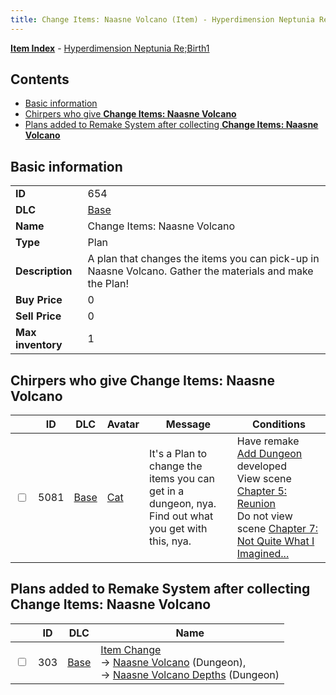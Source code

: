 ```yaml
---
title: Change Items: Naasne Volcano (Item) - Hyperdimension Neptunia Re;Birth1
---
```


[**Item Index**](/neptunia/rb1/item/index.html) - [Hyperdimension Neptunia Re;Birth1](/neptunia/rb1)

## Contents

- [Basic information](#basic-information)
- [Chirpers who give **Change Items: Naasne Volcano**](#chirpers-who-give-change-items-naasne-volcano)
- [Plans added to Remake System after collecting **Change Items: Naasne Volcano**](#plans-added-to-remake-system-after-collecting-change-items-naasne-volcano)
## Basic information

|   |   |
| -- | -- |
| **ID** | 654 |
| **DLC** | [Base](/neptunia/rb1/dlc/1-base.html) |
| **Name** | Change Items: Naasne Volcano |
| **Type** | Plan |
| **Description** | A plan that changes the items you can pick-up in Naasne Volcano. Gather the materials and make the Plan! |
| **Buy Price** | 0 |
| **Sell Price** | 0 |
| **Max inventory** | 1 |


## Chirpers who give **Change Items: Naasne Volcano**

|    | ID | DLC | Avatar | Message | Conditions |
| -- | -- | --- | ------ | ------- | ---------- |
| <input type="checkbox" id="rb1-chirper-event-1-5081" class="trackbox" /> | 5081 | [Base](/neptunia/rb1/dlc/1-base.html) | [Cat](/neptunia/rb1/undefined/1-226-cat.html) | It's a Plan to change the items you can get in a dungeon, nya.<br />Find out what you get with this, nya. | Have remake [Add Dungeon](/neptunia/rb1/remake/1-217-add-dungeon.html) developed<br />View scene [Chapter 5: Reunion](/neptunia/rb1/scene/1-503-chapter-5-reunion.html)<br />Do not view scene [Chapter 7: Not Quite What I Imagined...](/neptunia/rb1/scene/1-701-chapter-7-not-quite-what-i-imagined.html) |


## Plans added to Remake System after collecting **Change Items: Naasne Volcano**

|    | ID | DLC | Name |
| -- | -- | --- | ---- |
| <input type="checkbox" id="rb1-remake-1-303" class="trackbox" /> | 303 | [Base](/neptunia/rb1/dlc/1-base.html) | [Item Change](/neptunia/rb1/remake/1-303-item-change.html)<br /> → [Naasne Volcano](/neptunia/rb1/dungeon/1-112-naasne-volcano.html) (Dungeon),<br /> → [Naasne Volcano Depths](/neptunia/rb1/dungeon/1-128-naasne-volcano-depths.html) (Dungeon) |
